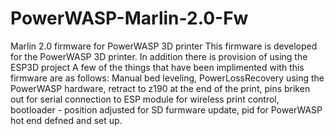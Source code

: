 # PowerWASP-Marlin-2.0-Fw
Marlin 2.0 firmware for PowerWASP 3D printer
This firmware is developed for the PowerWASP 3D printer.
In addition there is provision of using the ESP3D project 
A few of the things that have been implimented with this firmware are as follows:
Manual bed leveling, PowerLossRecovery using the PowerWASP hardware, retract to z190 at the end of the print, 
pins briken out for serial connection to ESP module for wireless print control, bootloader - position adjusted for SD furmware update,
pid for PowerWASP hot end defned and set up.
